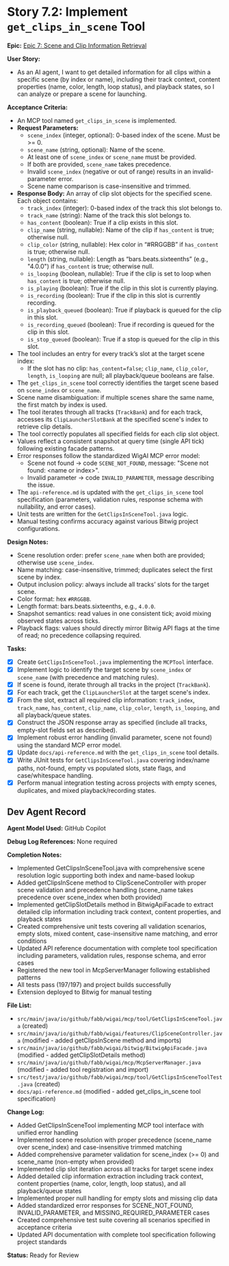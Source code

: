 # Story 7.2: Implement `get_clips_in_scene` Tool

**Epic:** [Epic 7: Scene and Clip Information Retrieval](../epic-7.md)

**User Story:**

*   As an AI agent, I want to get detailed information for all clips within a specific scene (by index or name), including their track context, content properties (name, color, length, loop status), and playback states, so I can analyze or prepare a scene for launching.

**Acceptance Criteria:**

*   An MCP tool named `get_clips_in_scene` is implemented.
*   **Request Parameters:**
    *   `scene_index` (integer, optional): 0-based index of the scene. Must be &#62;= 0.
    *   `scene_name` (string, optional): Name of the scene.
    *   At least one of `scene_index` or `scene_name` must be provided.
    *   If both are provided, `scene_name` takes precedence.
    *   Invalid `scene_index` (negative or out of range) results in an invalid-parameter error.
    *   Scene name comparison is case-insensitive and trimmed.
*   **Response Body:** An array of clip slot objects for the specified scene. Each object contains:
    *   `track_index` (integer): 0-based index of the track this slot belongs to.
    *   `track_name` (string): Name of the track this slot belongs to.
    *   `has_content` (boolean): True if a clip exists in this slot.
    *   `clip_name` (string, nullable): Name of the clip if `has_content` is true; otherwise null.
    *   `clip_color` (string, nullable): Hex color in “#RRGGBB” if `has_content` is true; otherwise null.
    *   `length` (string, nullable): Length as “bars.beats.sixteenths” (e.g., "4.0.0") if `has_content` is true; otherwise null.
    *   `is_looping` (boolean, nullable): True if the clip is set to loop when `has_content` is true; otherwise null.
    *   `is_playing` (boolean): True if the clip in this slot is currently playing.
    *   `is_recording` (boolean): True if the clip in this slot is currently recording.
    *   `is_playback_queued` (boolean): True if playback is queued for the clip in this slot.
    *   `is_recording_queued` (boolean): True if recording is queued for the clip in this slot.
    *   `is_stop_queued` (boolean): True if a stop is queued for the clip in this slot.
*   The tool includes an entry for every track’s slot at the target scene index:
    *   If the slot has no clip: `has_content=false`; `clip_name`, `clip_color`, `length`, `is_looping` are null; all playback/queue booleans are false.
*   The `get_clips_in_scene` tool correctly identifies the target scene based on `scene_index` or `scene_name`.
*   Scene name disambiguation: if multiple scenes share the same name, the first match by index is used.
*   The tool iterates through all tracks (`TrackBank`) and for each track, accesses its `ClipLauncherSlotBank` at the specified scene's index to retrieve clip details.
*   The tool correctly populates all specified fields for each clip slot object.
*   Values reflect a consistent snapshot at query time (single API tick) following existing facade patterns.
*   Error responses follow the standardized WigAI MCP error model:
    *   Scene not found → code `SCENE_NOT_FOUND`, message: "Scene not found: &#60;name or index&#62;".
    *   Invalid parameter → code `INVALID_PARAMETER`, message describing the issue.
*   The `api-reference.md` is updated with the `get_clips_in_scene` tool specification (parameters, validation rules, response schema with nullability, and error cases).
*   Unit tests are written for the `GetClipsInSceneTool.java` logic.
*   Manual testing confirms accuracy against various Bitwig project configurations.

**Design Notes:**

*   Scene resolution order: prefer `scene_name` when both are provided; otherwise use `scene_index`.
*   Name matching: case-insensitive, trimmed; duplicates select the first scene by index.
*   Output inclusion policy: always include all tracks’ slots for the target scene.
*   Color format: hex `#RRGGBB`.
*   Length format: bars.beats.sixteenths, e.g., `4.0.0`.
*   Snapshot semantics: read values in one consistent tick; avoid mixing observed states across ticks.
*   Playback flags: values should directly mirror Bitwig API flags at the time of read; no precedence collapsing required.

**Tasks:**

- [x] Create `GetClipsInSceneTool.java` implementing the `MCPTool` interface.
- [x] Implement logic to identify the target scene by `scene_index` or `scene_name` (with precedence and matching rules).
- [x] If scene is found, iterate through all tracks in the project (`TrackBank`).
- [x] For each track, get the `ClipLauncherSlot` at the target scene's index.
- [x] From the slot, extract all required clip information: `track_index`, `track_name`, `has_content`, `clip_name`, `clip_color`, `length`, `is_looping`, and all playback/queue states.
- [x] Construct the JSON response array as specified (include all tracks, empty-slot fields set as described).
- [x] Implement robust error handling (invalid parameter, scene not found) using the standard MCP error model.
- [x] Update `docs/api-reference.md` with the `get_clips_in_scene` tool details.
- [x] Write JUnit tests for `GetClipsInSceneTool.java` covering index/name paths, not-found, empty vs populated slots, state flags, and case/whitespace handling.
- [x] Perform manual integration testing across projects with empty scenes, duplicates, and mixed playback/recording states.

## Dev Agent Record

**Agent Model Used:** GitHub Copilot

**Debug Log References:** None required

**Completion Notes:**
- Implemented GetClipsInSceneTool.java with comprehensive scene resolution logic supporting both index and name-based lookup
- Added getClipsInScene method to ClipSceneController with proper scene validation and precedence handling (scene_name takes precedence over scene_index when both provided)
- Implemented getClipSlotDetails method in BitwigApiFacade to extract detailed clip information including track context, content properties, and playback states
- Created comprehensive unit tests covering all validation scenarios, empty slots, mixed content, case-insensitive name matching, and error conditions
- Updated API reference documentation with complete tool specification including parameters, validation rules, response schema, and error cases
- Registered the new tool in McpServerManager following established patterns
- All tests pass (197/197) and project builds successfully
- Extension deployed to Bitwig for manual testing

**File List:**
- `src/main/java/io/github/fabb/wigai/mcp/tool/GetClipsInSceneTool.java` (created)
- `src/main/java/io/github/fabb/wigai/features/ClipSceneController.java` (modified - added getClipsInScene method and imports)
- `src/main/java/io/github/fabb/wigai/bitwig/BitwigApiFacade.java` (modified - added getClipSlotDetails method)
- `src/main/java/io/github/fabb/wigai/mcp/McpServerManager.java` (modified - added tool registration and import)
- `src/test/java/io/github/fabb/wigai/mcp/tool/GetClipsInSceneToolTest.java` (created)
- `docs/api-reference.md` (modified - added get_clips_in_scene tool specification)

**Change Log:**
- Added GetClipsInSceneTool implementing MCP tool interface with unified error handling
- Implemented scene resolution with proper precedence (scene_name over scene_index) and case-insensitive trimmed matching
- Added comprehensive parameter validation for scene_index (>= 0) and scene_name (non-empty when provided)
- Implemented clip slot iteration across all tracks for target scene index
- Added detailed clip information extraction including track context, content properties (name, color, length, loop status), and all playback/queue states
- Implemented proper null handling for empty slots and missing clip data
- Added standardized error responses for SCENE_NOT_FOUND, INVALID_PARAMETER, and MISSING_REQUIRED_PARAMETER cases
- Created comprehensive test suite covering all scenarios specified in acceptance criteria
- Updated API documentation with complete tool specification following project standards

**Status:** Ready for Review